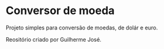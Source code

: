 # Conversor de moeda
 Projeto simples para conversão de moedas, de dolár e euro. 

 Reositório criado por Guilherme José.